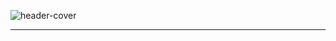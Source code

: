 ![header-cover](https://github.com/richarddushime/BLN-EduHub-Francophone/assets/49169158/ef3a4981-fcc5-46a2-afbb-019a75954780)

---